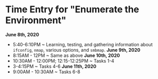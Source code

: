 # Time Entry for "Enumerate the Environment"

**June 8th, 2020**
- 5:40-6:10PM ~ Learning, testing, and gathering information about `ifconfig`, `nmap`, various options, and `smbmap`.
**June 9th, 2020**
- 8:15AM - 12PM ~ Same as above
**June 10th, 2020**
- 10:30AM - 12:00PM; 12:15-12:25PM ~ Tasks 1-4
- 3-4:15PM ~ Tasks 4-6
**June 11th, 2020**
- 9:00AM - 10:30AM ~ Tasks 6-8